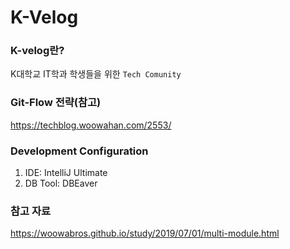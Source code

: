 # K-Velog
### K-velog란?
K대학교 IT학과 학생들을 위한 `Tech Comunity`

### Git-Flow 전략(참고)
https://techblog.woowahan.com/2553/

### Development Configuration
1. IDE: IntelliJ Ultimate
2. DB Tool: DBEaver

### 참고 자료
https://woowabros.github.io/study/2019/07/01/multi-module.html
